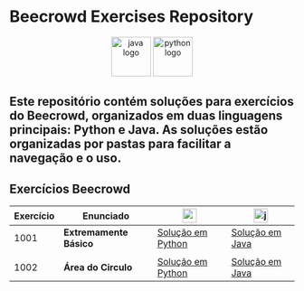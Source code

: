 # Beecrowd Exercises Repository

<p align="center">
  <img src="https://cdn.jsdelivr.net/gh/devicons/devicon/icons/java/java-original.svg" height="70" alt="java logo" />
  <img src="https://cdn.jsdelivr.net/gh/devicons/devicon/icons/python/python-original.svg" height="70" alt="python logo" />
</p>

Este repositório contém soluções para exercícios do **Beecrowd**, organizados em duas linguagens principais: **Python** e **Java**. As soluções estão organizadas por pastas para facilitar a navegação e o uso.
---

## Exercícios Beecrowd

| Exercício | Enunciado | <img src="https://cdn.jsdelivr.net/gh/devicons/devicon/icons/python/python-original.svg" height="25" alt="python logo" /> | <img src="https://cdn.jsdelivr.net/gh/devicons/devicon/icons/java/java-original.svg" height="25" alt="java logo" /> |
|-----------|-----------|--------|------|
| 1001      | **Extremamente Básico** | [Solução em Python](./python/1001%20-%20Extremamente%20Básico.py) | [Solução em Java](./java/1001%20-%20Extremamente%20Básico/Main1001.java) |
|||||
| 1002      | **Área do Circulo** | [Solução em Python](./python/1002%20-%20Área%20do%20Cículo.py) | [Solução em Java](./java/1002%20-%20Área%20do%20Cículo/Main1002.java) |

